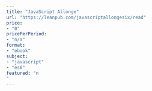 ```yaml
---
title: "JavaScript Allonge"
url: "https://leanpub.com/javascriptallongesix/read"
price: 
- "0"
pricePerPeriod: 
- "n/a"
format: 
- "ebook"
subject: 
- "javascript"
- "es6"
featured: "n"
---
```

